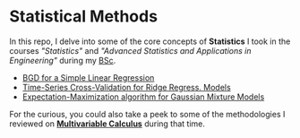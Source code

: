# Statistical Methods

In this repo, I delve into some of the core concepts of **Statistics** I took in the courses _"Statistics"_ and _"Advanced Statistics and Applications in Engineering"_ during my [BSc](https://github.com/GBlanch/Portfolio/blob/main/0.Files/A.Transcripts/0.WES%20Course-by-Course%20report/readme.md). 

 + [BGD for a Simple Linear Regression](https://github.com/GBlanch/Statistical-Methods/blob/main/0.Simple%20Linear%20Regression/Cost-Loss%20Funct.%20and%20BGD.ipynb)
 + [Time-Series Cross-Validation for Ridge Regress. Models](https://github.com/GBlanch/Time-Series-Cross-Validation-for-a-RR-model/blob/main/TSCV%20for%20a%20RR%20model.ipynb)
 + [Expectation-Maximization algorithm for Gaussian Mixture Models ](https://github.com/GBlanch/Statistical-Methods/tree/main/2.Expect.%E2%80%93Max.%20algorithm%20for%20GMMs)



For the curious, you could also take a peek to some of the methodologies I reviewed on **[Multivariable Calculus](https://github.com/GBlanch/Multivar.-calculus-on-AFM/tree/main#potential-flow)** during that time.
